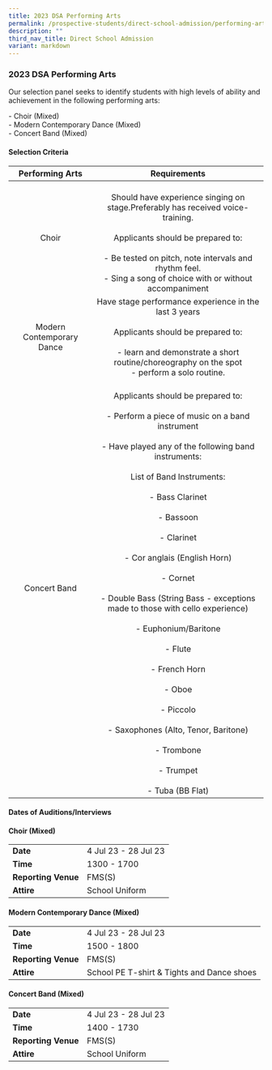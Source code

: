 ```yaml
---
title: 2023 DSA Performing Arts
permalink: /prospective-students/direct-school-admission/performing-arts/
description: ""
third_nav_title: Direct School Admission
variant: markdown
---
```

### 2023 DSA Performing Arts

Our selection panel seeks to identify students with high levels of ability and achievement in the following performing arts:

  

\- Choir (Mixed) <br>
\- Modern Contemporary Dance (Mixed) <br>
\- Concert Band (Mixed) 

#### Selection Criteria

| Performing Arts | Requirements |
|:---:|:---:|
| Choir | <br>Should have experience singing on stage.Preferably has received voice-training.<br><br>Applicants should be prepared to:<br><br>- Be tested on pitch, note intervals and rhythm feel.<br>- Sing a song of choice with or without accompaniment |
| Modern Contemporary Dance | Have stage performance experience in the last 3 years<br><br>Applicants should be prepared to:<br><br>- learn and demonstrate a short routine/choreography on the spot<br>- perform a solo routine. |
| Concert Band | <br>Applicants should be prepared to:<br><br>- Perform a piece of music on a band instrument<br><br>- Have played any of the following band instruments:<br><br>List of Band Instruments:<br><br>- Bass Clarinet<br><br>- Bassoon<br><br>- Clarinet<br><br>- Cor anglais (English Horn)<br><br>- Cornet<br><br>- Double Bass (String Bass - exceptions made to those with cello experience)<br><br>- Euphonium/Baritone<br><br>- Flute<br><br>- French Horn<br><br>- Oboe<br><br>- Piccolo<br><br>- Saxophones (Alto, Tenor, Baritone)<br><br>- Trombone<br><br>- Trumpet<br><br>- Tuba (BB Flat) |

#### Dates of Auditions/Interviews

#### Choir (Mixed)

|  |  |
|---|---|
| **Date** | 4 Jul 23 - 28 Jul 23 |
| **Time** | 1300 - 1700 |
| **Reporting Venue** | FMS(S) |
| **Attire** | School Uniform |


#### Modern Contemporary Dance (Mixed)

|  |  |
|---|---|
| **Date** | 4 Jul 23 - 28 Jul 23 |
| **Time** | 1500 - 1800 |
| **Reporting Venue** | FMS(S) |
| **Attire** | School PE T-shirt &amp; Tights and Dance shoes |

#### Concert Band (Mixed)

|  |  |
|---|---|
| **Date** | 4 Jul 23 - 28 Jul 23 |
| **Time** | 1400 - 1730 |
| **Reporting Venue** | FMS(S) |
| **Attire** | School Uniform |
